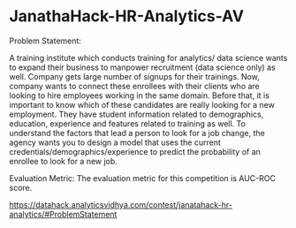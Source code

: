 # JanathaHack-HR-Analytics-AV

Problem Statement:

A training institute which conducts training for analytics/ data science wants to expand their business to manpower recruitment (data science only) as well. Company gets large number of signups for their trainings. Now, company wants to connect these enrollees with their clients who are looking to hire employees working in the same domain. Before that, it is important to know which of these candidates are really looking for a new employment. They have student information related to demographics, education, experience and features related to training as well.
To understand the factors that lead a person to look for a job change, the agency wants you to design a model that uses the current credentials/demographics/experience to predict the probability of an enrollee to look for a new job.


Evaluation Metric:
The evaluation metric for this competition is AUC-ROC score.


https://datahack.analyticsvidhya.com/contest/janatahack-hr-analytics/#ProblemStatement
